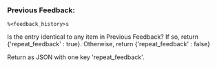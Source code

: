 ### Previous Feedback:
```
%<feedback_history>s
```
Is the entry identical to any item in Previous Feedback? If so, return {'repeat_feedback' : true}. Otherwise, return {'repeat_feedback' : false}

Return as JSON with one key 'repeat_feedback'.
